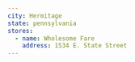 ```yaml
---
city: Hermitage
state: pennsylvania
stores:
  - name: Wholesome Fare
    address: 1534 E. State Street
---
```

